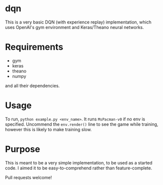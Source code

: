 # dqn
This is a very basic DQN (with experience replay) implementation, which uses OpenAI's gym environment and Keras/Theano neural networks. 

# Requirements
- gym
- keras
- theano
- numpy

and all their dependencies.

# Usage
To run, `python example.py <env_name>`. It runs `MsPacman-v0` if no env is specified.
Uncommend the `env.render()` line to see the game while training, however this is likely to make training slow.

# Purpose
This is meant to be a very simple implementation, to be used as a started code. I aimed it to be easy-to-comprehend rather than feature-complete.

Pull requests welcome!
